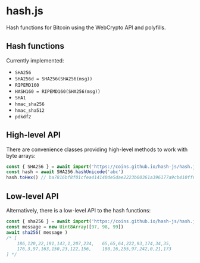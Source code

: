 # hash.js
Hash functions for Bitcoin using the WebCrypto API and polyfills.

## Hash functions 
Currently implemented:
- `SHA256`
- `SHA256d = SHA256(SHA256(msg))` 
- `RIPEMD160`
- `HASH160 = RIPEMD160(SHA256(msg))`
- `SHA1`
- `hmac_sha256`
- `hmac_sha512`
- `pdkdf2`

## High-level API
There are convenience classes providing high-level methods to work with byte arrays:
```javascript
const { SHA256 } = await import('https://coins.github.io/hash-js/hash.js')
const hash = await SHA256.hashUnicode('abc')
hash.toHex() // ba7816bf8f01cfea414140de5dae2223b00361a396177a9cb410ff61f20015ad
```

## Low-level API
Alternatively, there is a low-level API to the hash functions:
```javascript
const { sha256 } = await import('https://coins.github.io/hash-js/hash.js')
const message = new Uint8Array([97, 98, 99])
await sha256( message ) 
/* [
	186,120,22,191,143,1,207,234,	65,65,64,222,93,174,34,35,
	176,3,97,163,150,23,122,156,	180,16,255,97,242,0,21,173
] */ 
```